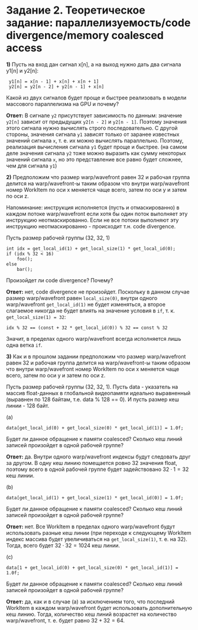 # Задание 2. Теоретическое задание: параллелизуемость/code divergence/memory coalesced access

**1)** Пусть на вход дан сигнал x[n], а на выход нужно дать два сигнала y1[n] и y2[n]:

```
 y1[n] = x[n - 1] + x[n] + x[n + 1]
 y2[n] = y2[n - 2] + y2[n - 1] + x[n]
```

Какой из двух сигналов будет проще и быстрее реализовать в модели массового параллелизма на GPU и почему?

**Ответ:** В сигнале `y2` присутствует зависимость по данным: значение `y2[n]` зависит от предыдущих `y2[n - 2]` и `y2[n - 1]`. Поэтому значения этого сигнала нужно вычислять строго последовательно. С другой стороны, значения сигнала `y1` зависят только от заранее известных значений сигнала `x`, т. е. их можно вычислять параллельно. Поэтому, реализация вычисления сигнала `y1` будет проще и быстрее. (на самом деле значения сигнала `y2` тоже можно выразить как сумму некоторых значений сигнала `x`, но это представление все равно будет сложнее, чем для сигнала `y1`)

**2)** Предположим что размер warp/wavefront равен 32 и рабочая группа делится
 на warp/wavefront-ы таким образом что внутри warp/wavefront
 номер WorkItem по оси x меняется чаще всего, затем по оси y и затем по оси z.

Напоминание: инструкция исполняется (пусть и отмаскированно) в каждом потоке warp/wavefront если хотя бы один поток выполняет эту инструкцию неотмаскированно. Если не все потоки выполняют эту инструкцию неотмаскированно - происходит т.н. code divergence.

Пусть размер рабочей группы (32, 32, 1)

```
int idx = get_local_id(1) + get_local_size(1) * get_local_id(0);
if (idx % 32 < 16)
    foo();
else
    bar();
```

Произойдет ли code divergence? Почему?

**Ответ:** нет, code divergence не произойдет. Поскольку в данном случае размер warp/wavefront равен `local_size(0)`, внутри одного warp/wavefront `get_local_id(1)` не будет изменяться, а второе слагаемое никогда не будет влиять на значение условия в `if`, т. к. `get_local_size(1) = 32`:

```
idx % 32 == (const + 32 * get_local_id(0)) % 32 == const % 32
```

Значит, в пределах одного warp/wavefront всегда исполняется лишь одна ветка `if`.

**3)** Как и в прошлом задании предположим что размер warp/wavefront равен 32 и рабочая группа делится
 на warp/wavefront-ы таким образом что внутри warp/wavefront
 номер WorkItem по оси x меняется чаще всего, затем по оси y и затем по оси z.

Пусть размер рабочей группы (32, 32, 1).
Пусть data - указатель на массив float-данных в глобальной видеопамяти идеально выравненный (выравнен по 128 байтам, т.е. data % 128 == 0). И пусть размер кеш линии - 128 байт.

(a)
```
data[get_local_id(0) + get_local_size(0) * get_local_id(1)] = 1.0f;
```

Будет ли данное обращение к памяти coalesced? Сколько кеш линий записей произойдет в одной рабочей группе?

**Ответ:** да. Внутри одного warp/wavefront индексы будут следовать друг за другом. В одну кеш линию помещается ровно 32 значения float, поэтому всего в одной рабочей группе будет задействовано $32 \cdot 1 = 32$ кеш линии.

(b)
```
data[get_local_id(1) + get_local_size(1) * get_local_id(0)] = 1.0f;
```

Будет ли данное обращение к памяти coalesced? Сколько кеш линий записей произойдет в одной рабочей группе?

**Ответ:** нет. Все WorkItem в пределах одного warp/wavefront будут использовать разные кеш линии (при переходе к следующему WorkItem индекс массива будет увеличиваться на `get_local_size(1)`, т. е. на 32). Тогда, всего будет $32 \cdot 32 = 1024$ кеш линии.

(c)
```
data[1 + get_local_id(0) + get_local_size(0) * get_local_id(1)] = 1.0f;
```

Будет ли данное обращение к памяти coalesced? Сколько кеш линий записей произойдет в одной рабочей группе?

**Ответ:** да, как и в случае (а) за исключением того, что последний WorkItem в каждом warp/wavefront будет использовать дополнительную кеш линию. Тогда, количество кеш линий возрастет на количество warp/wavefront, т. е. будет равно $32 + 32 = 64$.
